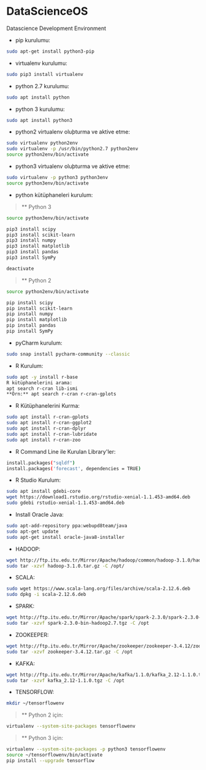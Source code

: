 # DataScienceOS
Datascience Development Environment 

- pip kurulumu:
```bash
sudo apt-get install python3-pip
```
- virtualenv kurulumu:
```bash
sudo pip3 install virtualenv
```
- python 2.7 kurulumu:
```bash
sudo apt install python
```
- python 3 kurulumu:
```bash
sudo apt install python3
```
- python2 virtualenv oluþturma ve aktive etme:
```bash
sudo virtualenv python2env
sudo virtualenv -p /usr/bin/python2.7 python2env
source python2env/bin/activate
```
- python3 virtualenv oluþturma ve aktive etme:
```bash
sudo virtualenv -p python3 python3env
source python3env/bin/activate
```
- python kütüphaneleri kurulum:
> ** Python 3
```bash
source python3env/bin/activate

pip3 install scipy
pip3 install scikit-learn
pip3 install numpy
pip3 install matplotlib
pip3 install pandas
pip3 install SymPy

deactivate
```
> ** Python 2
```bash
source python2env/bin/activate

pip install scipy
pip install scikit-learn
pip install numpy
pip install matplotlib
pip install pandas
pip install SymPy
```
- pyCharm kurulum:
```bash
sudo snap install pycharm-community --classic
```
- R Kurulum:
```bash
sudo apt -y install r-base
R kütüphanelerini arama:
apt search r-cran lib-ismi
**Örn:** apt search r-cran r-cran-gplots
```
- R Kütüphanelerini Kurma:
```bash
sudo apt install r-cran-gplots
sudo apt install r-cran-ggplot2
sudo apt install r-cran-dplyr
sudo apt install r-cran-lubridate
sudo apt install r-cran-zoo
```
- R Command Line ile Kurulan Library'ler:
```bash
install.packages("sqldf")
install.packages('forecast', dependencies = TRUE)
```
- R Studio Kurulum:
```bash
sudo apt install gdebi-core
wget https://download1.rstudio.org/rstudio-xenial-1.1.453-amd64.deb
sudo gdebi rstudio-xenial-1.1.453-amd64.deb
```
- Install Oracle Java:
```bash
sudo apt-add-repository ppa:webupd8team/java
sudo apt-get update
sudo apt-get install oracle-java8-installer
```
- HADOOP:
```bash
wget http://ftp.itu.edu.tr/Mirror/Apache/hadoop/common/hadoop-3.1.0/hadoop-3.1.0.tar.gz
sudo tar -xzvf hadoop-3.1.0.tar.gz -C /opt/
```
- SCALA:
```bash
sudo wget https://www.scala-lang.org/files/archive/scala-2.12.6.deb
sudo dpkg -i scala-2.12.6.deb
```
- SPARK:
```bash
wget http://ftp.itu.edu.tr/Mirror/Apache/spark/spark-2.3.0/spark-2.3.0-bin-hadoop2.7.tgz
sudo tar -xzvf spark-2.3.0-bin-hadoop2.7.tgz -C /opt
```
- ZOOKEEPER:
```bash
wget http://ftp.itu.edu.tr/Mirror/Apache/zookeeper/zookeeper-3.4.12/zookeeper-3.4.12.tar.gz
sudo tar -xzvf zookeeper-3.4.12.tar.gz -C /opt
```
- KAFKA:
```bash
wget http://ftp.itu.edu.tr/Mirror/Apache/kafka/1.1.0/kafka_2.12-1.1.0.tgz
sudo tar -xzvf kafka_2.12-1.1.0.tgz -C /opt
```
- TENSORFLOW:
```bash
mkdir ~/tensorflowenv
```
> ** Python 2 için:
```bash
virtualenv --system-site-packages tensorflowenv
```
> ** Python 3 için:
```bash
virtualenv --system-site-packages -p python3 tensorflowenv
source ~/tensorflowenv/bin/activate
pip install --upgrade tensorflow
```
